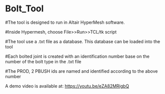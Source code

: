 # Bolt_Tool

#The tool is designed to run in Altair HyperMesh software.

#Inside Hypermesh, choose File>>Run>>TCL/tk script

#The tool use a .txt file as a database. This database can be loaded into the tool

#Each bolted joint is created with an identification number base on the number of the bolt type in the .txt file

#The PROD, 2 PBUSH ids are named and identified according to the above number

A demo video is available at: https://youtu.be/eZA82MRigbQ
